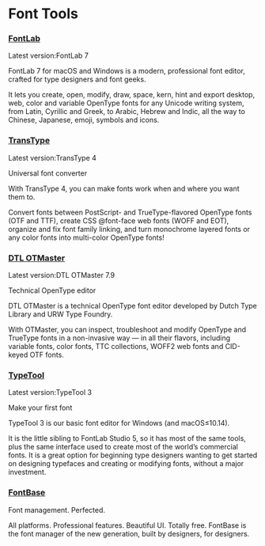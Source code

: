 # Font Tools

### [FontLab](https://www.fontlab.com)

Latest version:FontLab 7

FontLab 7 for macOS and Windows is a modern, professional font editor, crafted for type designers and font geeks.  

It lets you create, open, modify, draw, space, kern, hint and export desktop, web, color and variable OpenType fonts for any Unicode writing system, from Latin, Cyrillic and Greek, to Arabic, Hebrew and Indic, all the way to Chinese, Japanese, emoji, symbols and icons.

### [TransType](https://www.fontlab.com)

Latest version:TransType 4

Universal font converter

With TransType 4, you can make fonts work when and where you want them to.

Convert fonts between PostScript- and TrueType-flavored OpenType fonts (OTF and TTF), create CSS @font-face web fonts (WOFF and EOT), organize and fix font family linking, and turn monochrome layered fonts or any color fonts into multi-color OpenType fonts!

### [DTL OTMaster](https://www.fontlab.com)

Latest version:DTL OTMaster 7.9

Technical OpenType editor

DTL OTMaster is a technical OpenType font editor developed by Dutch Type Library and URW Type Foundry.

With OTMaster, you can inspect, troubleshoot and modify OpenType and TrueType fonts in a non-invasive way — in all their flavors, including variable fonts, color fonts, TTC collections, WOFF2 web fonts and CID-keyed OTF fonts.


### [TypeTool](https://www.fontlab.com)

Latest version:TypeTool 3

Make your first font

TypeTool 3 is our basic font editor for Windows (and macOS≤10.14).

It is the little sibling to FontLab Studio 5, so it has most of the same tools, plus the same interface used to create most of the world’s commercial fonts. It is a great option for beginning type designers wanting to get started on designing typefaces and creating or modifying fonts, without a major investment.

### [FontBase](https://fontba.se/)

Font management. Perfected.

All platforms. Professional features. Beautiful UI. Totally free. FontBase is the font manager of the new generation, built by designers, for designers.
